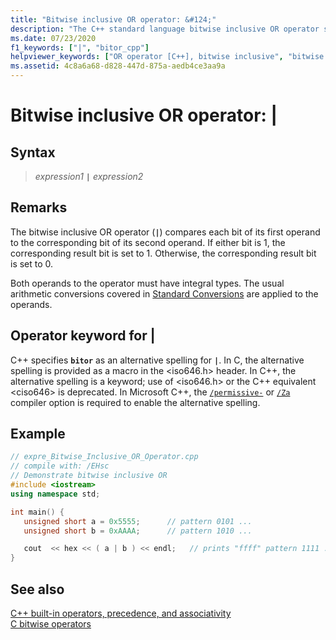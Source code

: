 ```yaml
---
title: "Bitwise inclusive OR operator: &#124;"
description: "The C++ standard language bitwise inclusive OR operator syntax and use."
ms.date: 07/23/2020
f1_keywords: ["|", "bitor_cpp"]
helpviewer_keywords: ["OR operator [C++], bitwise inclusive", "bitwise operators [C++], OR operator", "inclusive OR operator", "| operator"]
ms.assetid: 4c8a6a68-d828-447d-875a-aedb4ce3aa9a
---
```

# Bitwise inclusive OR operator: &#124;

## Syntax

> *expression1* **`|`** *expression2*

## Remarks

The bitwise inclusive OR operator (**`|`**) compares each bit of its first operand to the corresponding bit of its second operand. If either bit is 1, the corresponding result bit is set to 1. Otherwise, the corresponding result bit is set to 0.

Both operands to the operator must have integral types. The usual arithmetic conversions covered in [Standard Conversions](standard-conversions.md) are applied to the operands.

## Operator keyword for &#124;

C++ specifies **`bitor`** as an alternative spelling for **`|`**. In C, the alternative spelling is provided as a macro in the \<iso646.h> header. In C++, the alternative spelling is a keyword; use of \<iso646.h> or the C++ equivalent \<ciso646> is deprecated. In Microsoft C++, the [`/permissive-`](../build/reference/permissive-standards-conformance.md) or [`/Za`](../build/reference/za-ze-disable-language-extensions.md) compiler option is required to enable the alternative spelling.

## Example

```cpp
// expre_Bitwise_Inclusive_OR_Operator.cpp
// compile with: /EHsc
// Demonstrate bitwise inclusive OR
#include <iostream>
using namespace std;

int main() {
   unsigned short a = 0x5555;      // pattern 0101 ...
   unsigned short b = 0xAAAA;      // pattern 1010 ...

   cout  << hex << ( a | b ) << endl;   // prints "ffff" pattern 1111 ...
}
```

## See also

[C++ built-in operators, precedence, and associativity](../cpp/cpp-built-in-operators-precedence-and-associativity.md)<br/>
[C bitwise operators](../c-language/c-bitwise-operators.md)
